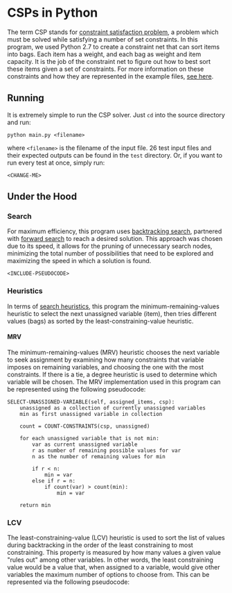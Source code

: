 # CSPs in Python
The term CSP stands for [constraint satisfaction problem](https://en.wikipedia.org/wiki/Constraint_satisfaction_problem), a problem which must be solved while satisfying a number of set constraints. In this program, we used Python 2.7 to create a constraint net that can sort items into bags. Each item has a weight, and each bag as weight and item capacity. It is the job of the constraint net to figure out how to best sort these items given a set of constraints. For more information on these constraints and how they are represented in the example files, [see here](https://sites.google.com/site/cs4341aiatwpi/projects/project-4--csp).

## Running
It is extremely simple to run the CSP solver. Just `cd` into the source directory and run:

`python main.py <filename>`

where `<filename>` is the filename of the input file. 26 test input files and their expected outputs can be found in the `test` directory. Or, if you want to run every test at once, simply run:

`<CHANGE-ME>`

## Under the Hood
### Search
For maximum efficiency, this program uses [backtracking search](https://en.wikipedia.org/wiki/Backtracking), partnered with [forward search](https://en.wikipedia.org/wiki/Look-ahead_(backtracking)) to reach a desired solution. This approach was chosen due to its speed, it allows for the pruning of unnecessary search nodes, minimizing the total number of possibilities that need to be explored and maximizing the speed in which a solution is found.

`<INCLUDE-PSEUDOCODE>`

### Heuristics
In terms of [search heuristics](https://www.cs.unc.edu/~lazebnik/fall10/lec08_csp2.pdf), this program the minimum-remaining-values heuristic to select the next unassigned variable (item), then tries different values (bags) as sorted by the least-constraining-value heuristic.

#### MRV
The minimum-remaining-values (MRV) heuristic chooses the next variable to seek assignment by examining how many constraints that variable imposes on remaining variables, and choosing the one with the most constraints. If there is a tie, a degree heuristic is used to determine which variable will be chosen. The MRV implementation used in this program can be represented using the following pseudocode:

```
SELECT-UNASSIGNED-VARIABLE(self, assigned_items, csp):
    unassigned as a collection of currently unassigned variables
    min as first unassigned variable in collection

    count = COUNT-CONSTRAINTS(csp, unassigned)

    for each unassigned variable that is not min:
        var as current unassigned variable     
        r as number of remaining possible values for var
        n as the number of remaining values for min

        if r < n:
            min = var
        else if r = n:
            if count(var) > count(min):
                min = var

    return min
```

### LCV
The least-constraining-value (LCV) heuristic is used to sort the list of values during backtracking in the order of the least constraining to most constraining. This property is measured by how many values a given value "rules out" among other variables. In other words, the least constraining value would be a value that, when assigned to a variable, would give other variables the maximum number of options to choose from. This can be represented via the following pseudocode:

